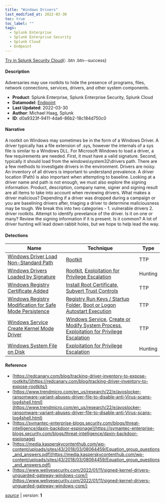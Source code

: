 ```yaml
---
title: "Windows Drivers"
last_modified_at: 2022-03-30
toc: true
toc_label: ""
tags:
  - Splunk Enterprise
  - Splunk Enterprise Security
  - Splunk Cloud
  - Endpoint
---
```


[Try in Splunk Security Cloud](https://www.splunk.com/en_us/cyber-security.html){: .btn .btn--success}

#### Description

Adversaries may use rootkits to hide the presence of programs, files, network connections, services, drivers, and other system components.

- **Product**: Splunk Enterprise, Splunk Enterprise Security, Splunk Cloud
- **Datamodel**: [Endpoint](https://docs.splunk.com/Documentation/CIM/latest/User/Endpoint)
- **Last Updated**: 2022-03-30
- **Author**: Michael Haag, Splunk
- **ID**: d0a9323f-9411-4da6-86b2-18c184d750c0

#### Narrative

A rootkit on Windows may sometimes be in the form of a Windows Driver. A driver typically has a file extension of .sys, however the internals of a sys file is similar to a Windows DLL. For Microsoft Windows to load a driver, a few requirements are needed. First, it must have a valid signature. Second, typically it should load from the windows\system32\drivers path. There are a few methods to investigate drivers in the environment. Drivers are noisy. An inventory of all drivers is important to understand prevalence. A driver location (Path) is also important when attempting to baseline. Looking at a driver name and path is not enough, we must also explore the signing information. Product, description, company name, signer and signing result are all items to take into account when reviewing drivers. What makes a driver malicious? Depending if a driver was dropped during a campaign or you are baselining drivers after, triaging a driver to determine maliciousness may be tough. We break this into two categories - 1. vulnerable drivers 2. driver rootkits. Attempt to identify prevelance of the driver. Is it on one or many? Review the signing information if it is present. Is it common? A lot of driver hunting will lead down rabbit holes, but we hope to help lead the way.

#### Detections

| Name        | Technique   | Type         |
| ----------- | ----------- |--------------|
| [Windows Driver Load Non-Standard Path](/endpoint/windows_driver_load_non-standard_path/) | [Rootkit](/tags/#rootkit) | TTP |
| [Windows Drivers Loaded by Signature](/endpoint/windows_drivers_loaded_by_signature/) | [Rootkit](/tags/#rootkit), [Exploitation for Privilege Escalation](/tags/#exploitation-for-privilege-escalation) | Hunting |
| [Windows Registry Certificate Added](/endpoint/windows_registry_certificate_added/) | [Install Root Certificate](/tags/#install-root-certificate), [Subvert Trust Controls](/tags/#subvert-trust-controls) | TTP |
| [Windows Registry Modification for Safe Mode Persistence](/endpoint/windows_registry_modification_for_safe_mode_persistence/) | [Registry Run Keys / Startup Folder](/tags/#registry-run-keys-/-startup-folder), [Boot or Logon Autostart Execution](/tags/#boot-or-logon-autostart-execution) | TTP |
| [Windows Service Create Kernel Mode Driver](/endpoint/windows_service_create_kernel_mode_driver/) | [Windows Service](/tags/#windows-service), [Create or Modify System Process](/tags/#create-or-modify-system-process), [Exploitation for Privilege Escalation](/tags/#exploitation-for-privilege-escalation) | TTP |
| [Windows System File on Disk](/endpoint/windows_system_file_on_disk/) | [Exploitation for Privilege Escalation](/tags/#exploitation-for-privilege-escalation) | Hunting |

#### Reference

* [https://redcanary.com/blog/tracking-driver-inventory-to-expose-rootkits/](https://redcanary.com/blog/tracking-driver-inventory-to-expose-rootkits/)
* [https://www.trendmicro.com/en_us/research/22/e/avoslocker-ransomware-variant-abuses-driver-file-to-disable-anti-Virus-scans-log4shell.html](https://www.trendmicro.com/en_us/research/22/e/avoslocker-ransomware-variant-abuses-driver-file-to-disable-anti-Virus-scans-log4shell.html)
* [https://symantec-enterprise-blogs.security.com/blogs/threat-intelligence/daxin-backdoor-espionage](https://symantec-enterprise-blogs.security.com/blogs/threat-intelligence/daxin-backdoor-espionage)
* [https://media.kasperskycontenthub.com/wp-content/uploads/sites/43/2018/03/08064459/Equation_group_questions_and_answers.pdf](https://media.kasperskycontenthub.com/wp-content/uploads/sites/43/2018/03/08064459/Equation_group_questions_and_answers.pdf)
* [https://www.welivesecurity.com/2022/01/11/signed-kernel-drivers-unguarded-gateway-windows-core/](https://www.welivesecurity.com/2022/01/11/signed-kernel-drivers-unguarded-gateway-windows-core/)



[*source*](https://github.com/splunk/security_content/tree/develop/stories/windows_drivers.yml) \| *version*: **1**